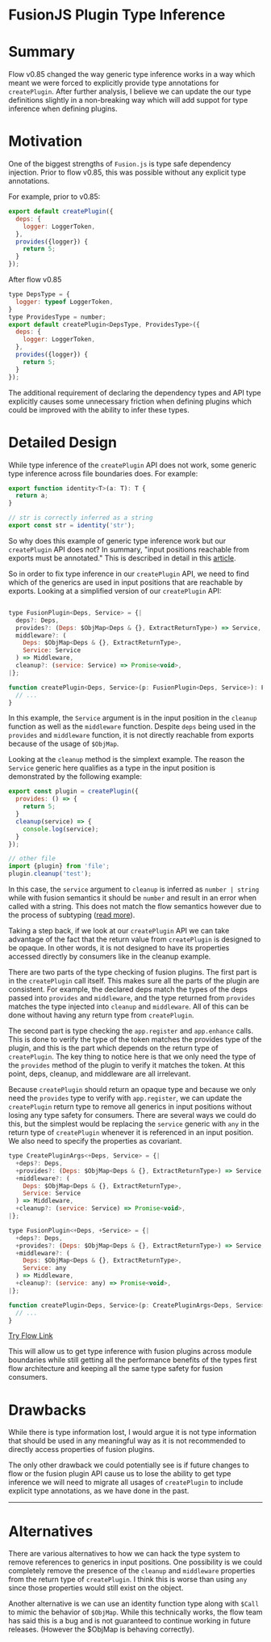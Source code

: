 # FusionJS Plugin Type Inference

# Summary

Flow v0.85 changed the way generic type inference works in a way which meant we were forced to explicitly provide type annotations for `createPlugin`. 
After further analysis, I believe we can update the our type definitions slightly in a non-breaking way which will add suppot for type inference when
defining plugins.

# Motivation

One of the biggest strengths of `Fusion.js` is type safe dependency injection. Prior to flow v0.85, this was possible without any explicit type annotations.

For example, prior to v0.85:

```js
export default createPlugin({
  deps: {
    logger: LoggerToken,
  },
  provides({logger}) {
    return 5;
  }
});
```

After flow v0.85

```js
type DepsType = {
  logger: typeof LoggerToken,
}
type ProvidesType = number;
export default createPlugin<DepsType, ProvidesType>({
  deps: {
    logger: LoggerToken,
  },
  provides({logger}) {
    return 5;
  }
});
```

The additional requirement of declaring the dependency types and API type explicitly causes some unnecessary friction when defining plugins which could be improved
with the ability to infer these types.

# Detailed Design

While type inference of the `createPlugin` API does not work, some generic type inference across file boundaries does. For example:

```js
export function identity<T>(a: T): T {
  return a;
}

// str is correctly inferred as a string
export const str = identity('str');
```

So why does this example of generic type inference work but our `createPlugin` API does not? In summary, "input positions reachable from exports must be annotated."
This is described in detail in this [article](https://medium.com/flow-type/asking-for-required-annotations-64d4f9c1edf8).

So in order to fix type inference in our `createPlugin` API, we need to find which of the generics are used in input positions that are reachable by exports.
Looking at a simplified version of our `createPlugin` API:

```js

type FusionPlugin<Deps, Service> = {|
  deps?: Deps,
  provides?: (Deps: $ObjMap<Deps & {}, ExtractReturnType>) => Service,
  middleware?: (
    Deps: $ObjMap<Deps & {}, ExtractReturnType>,
    Service: Service
  ) => Middleware,
  cleanup?: (service: Service) => Promise<void>,
|};

function createPlugin<Deps, Service>(p: FusionPlugin<Deps, Service>): FusionPlugin<Deps, Service> {
  // ...
}
```

In this example, the `Service` argument is in the input position in the `cleanup` function as well as the `middleware` function. Despite `deps` being used
in the `provides` and `middleware` function, it is not directly reachable from exports because of the usage of `$ObjMap`. 

Looking at the `cleanup` method is the simplext example. The reason the `Service` generic here qualifies as a type in the input position is demonstrated by
the following example:

```js
export const plugin = createPlugin({
  provides: () => {
    return 5;
  }
  cleanup(service) => {
    console.log(service);
  }
});

// other file
import {plugin} from 'file';
plugin.cleanup('test');
```

In this case, the `service` argument to `cleanup` is inferred as `number | string` while with fusion semantics it should be `number` and result in an error
when called with a string. This does not match the flow semantics however due to the process of subtyping ([read more](https://flow.org/en/docs/lang/subtypes/)).

Taking a step back, if we look at our `createPlugin` API we can take advantage of the fact that the return value from `createPlugin` is designed to be opaque.
In other words, it is not designed to have its properties accessed directly by consumers like in the cleanup example. 

There are two parts of the type checking of fusion plugins. The first part is in the `createPlugin` call itself. This makes sure all the parts of the plugin are 
consistent. For example, the declared deps match the types of the deps passed into `provides` and `middleware`, and the type returned from `provides` matches the 
type injected into `cleanup` and `middleware`. All of this can be done without having any return type from `createPlugin`.

The second part is type checking the `app.register` and `app.enhance` calls. This is done to verify the type of the token matches the provides type of the plugin, 
and this is the part which depends on the return type of `createPlugin`. The key thing to notice here is that we only need the type of the `provides` method of 
the plugin to verify it matches the token. At this point, deps, cleanup, and middleware are all irrelevant. 

Because `createPlugin` should return an opaque type and because we only need the `provides` type to verify with `app.register`, we can update the `createPlugin` 
return type to remove all generics in input positions without losing any type safety for consumers. There are several ways we could do this, but the simplest
would be replacing the `service` generic with `any` in the return type of `createPlugin` whenever it is referenced in an input position. We also need to specify
the properties as covariant.

```js
type CreatePluginArgs<+Deps, Service> = {|
  +deps?: Deps,
  +provides?: (Deps: $ObjMap<Deps & {}, ExtractReturnType>) => Service,
  +middleware?: (
    Deps: $ObjMap<Deps & {}, ExtractReturnType>,
    Service: Service
  ) => Middleware,
  +cleanup?: (service: Service) => Promise<void>,
|};

type FusionPlugin<+Deps, +Service> = {|
  +deps?: Deps,
  +provides?: (Deps: $ObjMap<Deps & {}, ExtractReturnType>) => Service,
  +middleware?: (
    Deps: $ObjMap<Deps & {}, ExtractReturnType>,
    Service: any 
  ) => Middleware,
  +cleanup?: (service: any) => Promise<void>,
|};

function createPlugin<Deps, Service>(p: CreatePluginArgs<Deps, Service>): FusionPlugin<Deps, Service> {
  // ...
}
```

[Try Flow Link](https://flow.org/try/#0C4TwDgpgBAogHsATgQwMbAEoWAV0QOwBVxoBeKAHgDUA+ACjoEopSaornX2BuKPqAFChIUALIBLACaSANhADuyRGSjJ8IbkJJQAwsuTAIABRk4A5uPwBBRGYDOFANQARCGDsAaKAGUIiAG7iqBBs5ADeAD6CfI6SbnYA-ABcUK7uHgIxYIgA9oFxiSl0aXYpACQA8gBGAFaiyGAUJVAAZFBhAL5e8EhomNh4RCQ0nGy+AUEQGTEAtlKyCkoQyVB0mfwl5dV1DU3xre1dsAgo6Fi4BMSQNNP844HBKfeT66Ni83KKyreOqHJqODAKzodj8DwgTzBkzeRlyc1BFH8OSkNwEEQ6mn4gmE0AAYjg7OIcvgTOZLE4Sl5HM9gqF2hF1rF4itKYzsnkpBBCqtNlBKrV6o1mm1Ot0Tn1zoMriE3jSpoy5tJPktges+Lz+TshfsRUceqd+hchtdbnw5Sk1CBolA3hIlYtvoy-hAAUCiqCJo9VOoYXDxAikSiMujMfwBAAzHD4dBE-BQVD6Qykiz4PbpHxQ2l0JT2FJ6F1J0wpmz2NOeDOemUpfGE4nJ8mUivgthhNX8ZRG1S2OyaDptgSoYl2YBQQg5ADWEGsLFWbwA5HPNIP8MPRxOpwAhGdMFhsACsob4AggcDAOUQI+Xq-rcfICYLxiLljoraxfDi7hSr7ffGQKTHk7WKab5VP+674BuwF8F0bZ8Oy+Rci+yBeFUHTMK2ACQGEdoMUAHrBUAwT+ioLF8EBIShaHtARfA4QQqzoHAXj4CewBvN+P60QM9EsQgTCHm+fY-kRb7Oq6IIQDI4boTRUB0XGsI5PCEAAHTKHYOQyP45GMAJ0ECGh3BAA)

This will allow us to get type inference with fusion plugins across module boundaries while still getting all the performance benefits of the types first
flow architecture and keeping all the same type safety for fusion consumers.

# Drawbacks

While there is type information lost, I would argue it is not type information that should be used in any meaningful way as it is not recommended
to directly access properties of fusion plugins. 

The only other drawback we could potentially see is if future changes to flow or the fusion plugin API cause us to lose the ability to get type inference
we will need to migrate all usages of `createPlugin` to include explicit type annotations, as we have done in the past.

---

# Alternatives

There are various alternatives to how we can hack the type system to remove references to generics in input positions. One possibility is we could completely remove
the presence of the `cleanup` and `middleware` properties from the return type of `createPlugin`. I think this is worse than using `any` since those properties 
would still exist on the object.

Another alternative is we can use an identity function type along with `$Call` to mimic the behavior of `$ObjMap`. While this technically works, the flow team
has said this is a bug and is not guaranteed to continue working in future releases. (However the $ObjMap is behaving correctly).
